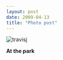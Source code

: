 ```yaml
---
layout: post
date: 2009-04-13
title: "Photo post"
---
```

![travisj](/images/c80239a246ce8b5f78b34a81aecbe862d569089186a945e4f1b14e34f1a4a2f7.jpg)

<b>At the park</b>